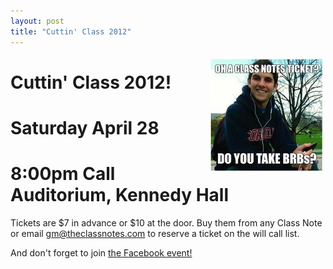 ```yaml
---
layout: post
title: "Cuttin' Class 2012"
---
```


<img src="/images/posters/2012-cuttin-class-julian.jpg" style="float: right; margin: 4px;">

# Cuttin' Class 2012!
# Saturday April 28
# 8:00pm Call Auditorium, Kennedy Hall

Tickets are $7 in advance or $10 at the door. Buy them from any Class Note or email
gm@theclassnotes.com to reserve a ticket on the will call list.

And don't forget to join [the Facebook
event!](http://www.facebook.com/events/143815665747891/)
